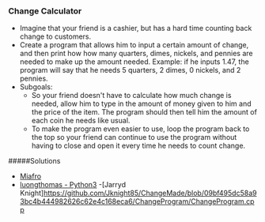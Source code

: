 ### Change Calculator
- Imagine that your friend is a cashier, but has a hard time counting back change to customers.
- Create a program that allows him to input a certain amount of change, and then print how how many quarters, dimes, nickels, and pennies are needed to make up the amount needed.
Example: if he inputs 1.47, the program will say that he needs 5 quarters, 2 dimes, 0 nickels, and 2 pennies.
- Subgoals:
  - So your friend doesn't have to calculate how much change is needed, allow him to type in the amount of money given to him and the price of the item. The program should then tell him the amount of each coin he needs like usual.
  - To make the program even easier to use, loop the program back to the top so your friend can continue to use the program without having to close and open it every time he needs to count change.

#####Solutions
- [Miafro](https://github.com/miafro/Python-Beginner-Projects/blob/master/Cashiers-friend.py)
- [luongthomas - Python3](https://github.com/luongthomas/Python-Mini-Projects/blob/master/ChangeCalculator/changeCalc.py)
-[Jarryd Knight]https://github.com/Jknight85/ChangeMade/blob/09bf495dc58a93bc4b444982626c62e4c168eca6/ChangeProgram/ChangeProgram.cpp
